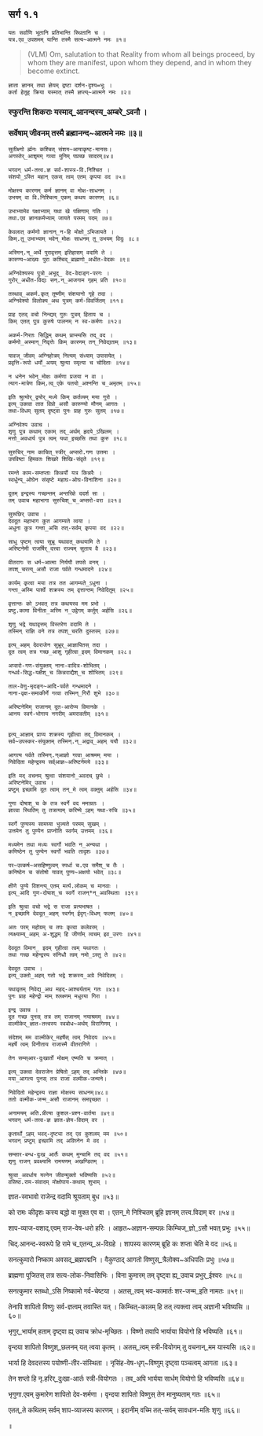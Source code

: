 ## सर्ग १.१ 

```
यतः सर्वाणि भूतानि प्रतिभान्ति स्थितानि च ।
यत्र.एव_उपशमम् यान्ति तस्मै सत्य~आत्मने नमः ॥१॥
```
> (VLM) Om,  salutation  to  that  Reality  from  whom  all  beings  proceed,  by  whom  they  are  manifest,  upon  whom  they  depend,  and  in  whom  they  become  extinct.

```
ज्ञाता ज्ञानम् तथा ज्ञेयम् द्रष्टा दर्शन-दृश्य=भूः ।
कर्ता हेतूह् क्रिया यस्मात् तस्मै ज्ञप्त्य्~आत्मने नमः ॥२॥
```


### स्फुरन्ति शिकराः यस्माद्_आनन्दस्य_अम्बरे_ऽवनौ ।
### सर्वेषाम् जीवनम् तस्मै ब्रह्मानन्द~आत्मने नमः ॥३॥ 


```
सुतीक्ष्णो र्ह्मनः कश्चित् संशय~आयाकृष्ट-मानसः।
अगस्तेर्_आशृमम् गत्वा मुनिम् पप्रच्छ सादरम्॥४॥ 
```
```
भगवन् धर्म-तत्त्व.ज्ञ सर्व-शास्त्र-वि.निश्चित ।
संशयो_ऽस्ति महान् एकस् त्वम् एतम् कृपया वद ॥५॥
```

```
मोक्षस्य कारणम् कर्म ज्ञानम् वा मोक्ष-साधनम् ।
उभयम् वा वि.निश्चित्य_एकम् कथय कारणम् ॥६॥
```

```
उभाभ्यामेव पक्षाभ्याम् यथा खे पक्षिणाम् गतिः ।
तथा.एव ज्ञानकर्मभ्याम् जायते परमम् पदम् ॥७॥
```

```
केवलात् कर्मणो ज्ञानान्_न-हि मोक्षो_ऽभिजायते ।
किम्.तु_उभाभ्याम् भवेन्_मोक्षः साधनम् तु_उभयम् विदुः ॥८॥
```

```
अस्मिन्.न्_अर्थे पुरावृत्तम् इतिहासम् वदामि ते ।
कारुण्य~आख्यः पुरा कश्चिद्_ब्राह्मणो_अधीत-वेदकः ॥९॥
```

```
अग्निवेश्यस्य पुत्रो_अभूद्_ वेद-वेदाङ्ग-परगः ।
गुरोर्_अधीत-विद्यः सन्.न्_आजगाम गृहम् प्रति ॥१०॥ 
```

```
तस्थाव्_अकर्म.कृत् तूष्णीम् संशयानो गृहे तदा ।
अग्निवेश्यो विलोक्य_अथ पुत्रम् कर्म-विवर्जितम् ॥११॥
```

```
प्राह एतद् वचो निन्द्यम् गुरुः पुत्रम् हिताय च ।
किम् एतत् पुत्र कुरुषे पालनम् न स्व-कर्मणः ॥१२॥
```

```
अकर्म-निरतः सिद्धिम् कथम् प्राप्स्यसि तद्_वद ।
कर्मणो_अस्मान्_निवृत्तेः किम् कारणम् तन्_निवेद्यताम् ॥१३॥
```

```
यावज्_जीवम् अग्निहोत्रम् नित्यम् संध्याम् उपासयेत् ।
प्रवृत्ति-रूपो धर्मो_अयम् श्रुत्या स्मृत्या च चोदिताः ॥१४॥
```

```
न धनेन भवेन्_मोक्षः कर्मणा प्रजया न वा ।
त्याग-मात्रेण किम्.त्व्_एके यतयो_अश्नन्ति च_अमृतम् ॥१५॥
```

```
इति श्रुत्योर्_द्वयोर्_मध्ये किम् कर्तव्यम् मया गुरो ।
इत्य्_उक्त्वा तात विप्रो_असौ कारुण्यो मौनम् आगतः ।
तथा-विधम् सुतम् दृष्ट्वा पुनः प्राह गुरुः सुतम् ॥१७॥
```


```
अग्निवेश्य उवाच । 
शृणु पुत्र कथाम् एकाम् तद्_अर्थम् हृदये_ऽखिलम् ।
मत्तो_अवधार्य पुत्र त्वम् यथा_इच्छसि तथा कुरु ॥१८॥
```

```
सुरुचिर्_नाम काचित्_स्त्रीर्_अप्सरो.गण उत्तमा ।
उपविष्टा हिमवतः शिखरे शिखि-संवृते ॥१९॥
```
```
रमन्ते काम-सम्तप्ताः किन्नर्यो यत्र किन्नरैः ।
स्वर्धुन्य्_ओघेन संसृष्टे महाघ-ओघ-विनाशिना ॥२०॥
```
```
दूतम् इन्द्रस्य गच्छन्तम् अन्तरिक्षे ददर्श सा । 
तम् उवाच महाभागा सुरुचिश्_च_अप्सरो-वरा ॥२१॥
```

```
सुरूछिर् उवाच । 
देवदूत महाभाग कुत आगम्यते त्वया ।
अधुना कुत्र गन्ता_असि तत्-सर्वम् कृपया वद ॥२२॥
```
```
साधु पृष्टम् त्वया सुभ्रू यथावत्_कथयामि ते ।
अरिष्टनेमी राजर्षिर्_दत्त्वा राज्यम् सुताय वै ॥२३॥
```

```
वीतरागः स धर्म~आत्मा निर्ययौ तपसे वनम् ।
तपश्_चरत्य्_असौ राजा पर्वते गन्धमादने ॥२४॥
```
```
कार्यम् कृत्वा मया तत्र तत आगम्यते_ऽधुना ।
गन्ता_अस्मि पार्श्वे शक्रस्य तम् वृत्तान्तम् निवेदितुम् ॥२५॥
```
```
वृत्तान्तः को_ऽभवत् तत्र कथयस्व मम प्रभो ।
प्रष्टु.कामा विनीता_अस्मि न_उद्वेगम् कर्तुम् अर्हसि ॥२६॥
```
```
शृणु भद्रे यथावृत्तम् विस्तरेण वदामि ते ।
तस्मिन् राज्ञि वने तत्र तपश्_चरति दुस्तरम् ॥२७॥
```
```
इत्य्_अहम् देवराजेन सुभ्रूर्_आज्ञापितस् तदा ।
दूत त्वम् तत्र गच्छ_आशु गृहीत्वा_इदम् विमानकम् ॥२८॥
```
```
अप्सरो-गण-संयुक्तम् नाना-वादित्र-शोभितम् ।
गन्धर्व-सिद्ध-यक्षैश्_च किन्नराद्यैश्_च शोभितम् ॥२९॥
```
```
ताल-वेणु-मृदङ्ग~आदि-पर्वते गन्धमादने ।
नाना-वृक्ष-समाकीर्णे गत्वा तस्मिन्_गिरौ शुभे ॥३०॥
```
```
अरिष्टनेमिम् राजानम् दूत-आरोप्य विमानके ।
आनय स्वर्ग-भोगाय नगरीम् अमरावतीम् ॥३१॥
```
```

इत्य्_आज्ञाम् प्राप्य शक्रस्य गृहीत्वा तद्_विमानकम् ।
सर्व~उपस्कर-संयुक्तम् तस्मिन्.न्_अद्राव्_अहम् ययौ ॥३२॥
```

```
आगत्य पर्वते तस्मिन्.न्आज्ञो गत्वा_आश्रमम् मया ।
निवेदिता महेन्द्रस्य सर्व्आज्ञ~अरिष्टनेमये ॥३३॥
```

```
इति मद् वचनम् श्रुत्वा संशयानो_अवदच् छुभे ।
अरिष्टनेमिर्_उवाच । 
प्रष्टुम् इच्छामि दूत त्वाम् तन्_मे त्वम् वक्तुम् अर्हसि ॥३४॥
```

```
गुणा दोषाश्_च के तत्र स्वर्गे वद ममाग्रतः ।
ज्ञात्वा स्थितिम् तु तत्रत्याम् करिष्ये_ऽहम् यथा-रुचि ॥३५॥
```

```
स्वर्गे पुण्यस्य सामग्र्या भुज्यते परमम् सुखम् ।
उत्तमेन तु पुण्येन प्राप्नोति स्वर्गम् उत्तमम् ॥३६॥
```

```
मध्यमेन तथा मध्यः स्वर्गो भवति न_अन्यथा ।
कणिष्ठेन तु पुण्येन स्वर्गो भवति तादृशः ॥३७॥
```

```
पर~उत्कर्ष~असहिष्णुत्वम् स्पर्धा च.एव समैश्_च तैः ।
कनिष्ठेन च संतोषो यावत् पुण्य~अक्षयो भवेत् ॥३८॥
```
```
क्षीणे पुण्ये विशन्त्य्_एतम् मर्त्य.लोकम् च मानवाः ।
इत्य्_आदि गुण-दोषाश्_च स्वर्गे राजन्*न्_अवस्थिताः ॥३९॥
```
```
इति श्रुत्वा वचो भद्रे स राजा प्रत्यभाषत ।
न_इच्छामि देवदूत_अहम् स्वर्गम् ईदृग्-विधम् फलम् ॥४०॥
```
```
अतः परम् महोग्रम् च तपः कृत्वा कलेवरम् ।
त्यक्ष्याम्य्_अहम् अ-शुद्धम् हि जीर्णाम् त्वचम् इव_उरगः ॥४१॥
```
```
देवदूत विमान_ इदम् गृहीत्वा त्वम् यथागतः । 
तथा गच्छ महेन्द्रस्य संनिधौ त्वम् नमो_ऽस्तु ते ॥४२॥
```
```
देवदूत उवाच । 
इत्य्_उक्तो_अहम् गतो भद्रे शक्रस्य_अग्रे निवेदितम् ।
```
```
यथावृतम् निवेद्य_अथ महद्-आश्चर्यताम् गतः ॥४३॥
पुनः प्राह महेन्द्रो माम् श्लक्ष्णम् मधुरया गिरा । 
```
```
इन्द्र उवाच । 
दूत गच्छ पुनस् तत्र तम् राजानम् नयाश्रमम् ॥४४॥
वाल्मीकेर्_ज्ञात-तत्त्वस्य स्वबोध~अर्थम् विरागिणम् ।
```
```
संदेशम् मम वाल्मीकेर्_महर्षेस् त्वम् निवेदय ॥४५॥
महर्षे त्वम् विनीताय राजास्मै वीतरागिणे ।
```
```न स्वर्गम् इच्छते तत्त्वम् प्रबोधय महामुने ॥४६॥
तेन सम्स्आर-दुःखार्तो मोक्षम् एष्यति च क्रमात् ।
```
```
इत्य्_उक्त्वा देवराजेन प्रेषितो_ऽहम् तद् अन्तिके ॥४७॥ 
मया_आगत्य पुनस् तत्र राजा वल्मीक-जन्मने।
```
```
निवेदितो महेन्द्रस्य राज्ञा मोक्षस्य साधनम्॥४८॥
ततो वल्मीक-जन्म_असौ राजानम् समपृच्छत ।
```
```
अनामयम् अति.प्रीत्या कुशल-प्रश्न-वार्तया ॥४९॥
भगवन् धर्म-तत्त्व-ज्ञ ज्ञात-ज्ञेय-विदाम् वर ।
```
```
कृतार्थो_ऽहम् भवद्-दृष्ट्या तद् एव कुशलम् मम ॥५०॥
भगवन् प्रष्टुम् इच्छामि तद् अविघ्नेन मे वद ।
```
```
सम्सार-बन्ध-दुःख_आर्तैः कथम् मुन्चामि तद् वद ॥५१॥
शृणु राजन् प्रवक्ष्यामि रामयणम् अखण्डितम् ।
```
```
श्रुत्वा_अवर्धाय यत्नेन जीवन्मुक्तो भविष्यसि ॥५२॥
वसिष्ठ.राम-संवादम् मोक्षोपाय-कथाम् शुभाम् । 
```
ज्ञात-स्वभावो राजेन्द्र वदामि श्रूयताम् बुध ॥५३॥  

को रामः कीदृशः कस्य बद्धो वा मुक्त एव वा ।
एतन्_मे निश्चितम् ब्रूहि ज्ञानम् तत्त्व.विदाम् वर ॥५४॥

शाप-व्याज-वशाद्.एवम् राज-वेष-धरो हरिः ।
आहृत~अज्ञान-सम्पन्नः किम्चिज्_ज्ञो_ऽसौ भवत् प्रभुः ॥५५॥

चिद्.आनन्द-स्वरूपे हि रामे च_एतन्य्_अ-विग्रहे ।
शापस्य कारणम् ब्रूहि कः शप्ता चेति मे वद ॥५६॥

सनत्कुमारो निष्काम अवसद्_ब्रह्मपद्मनि ।
वैकुण्ठाद् आगतो विष्णुस्_त्रैलोक्य~अधिपतिः प्रभुः ॥५७॥

ब्राह्मणा पूजितस् तत्र सत्य-लोक-निवासिभिः ।
विना कुमारम् तम् दृष्ट्वा ह्य्_उवाच प्रभुर्_ईश्वरः ॥५८॥

सनत्कुमार स्तब्धो_ऽसि निष्कामो गर्व-चेष्टया ।
अतस्_त्वम् भव-कामार्तः शर-जन्म_इति नामतः ॥५९॥

तेनापि शापितो विष्णुः सर्व-ज्ञत्वम् तवास्ति यत् ।
किम्चित्-कालम् हि तत् त्यक्त्वा त्वम् अज्ञानी भविष्यसि ॥६०॥

भृगुर्_भार्याम् हताम् दृष्ट्वा ह्य् उवाच क्रोध-मृच्छितः ।
विष्णो तवापि भार्याया वियोगो हि भविष्यति ॥६१॥

वृन्दया शापितो विष्णुश्_छलनम् यत् त्वया कृतम् ।
अतस्_त्वम् स्त्री-वियोगम् तु वचनान्_मम यास्यसि ॥६२॥

भार्या हि देवदत्तस्य पयोष्णी-तीर-संस्थिता ।
नृसिंह-वेष-धृग्~विष्णुम् दृष्ट्वा पञ्चत्वम् आगता ॥६३॥

तेन शप्तो हि नृ.हरिर्_दुःखा-आर्तः स्त्री-वियोगतः ।
तव_अपि भार्यया सार्धम् वियोगो हि भविष्यसि ॥६४॥

भृगुणा.एवम् कुमारेण शापितो देव-शर्मणा ।
वृन्दया शापितो विष्णुस् तेन मानुष्यताम् गतः ॥६५॥ 

एतत्_ते कथितम् सर्वम् शाप-व्याजस्य कारणम् ।
इदानीम् वच्मि तत्-सर्वम् सावधान-मतिः शृणु ॥६६॥

॥
